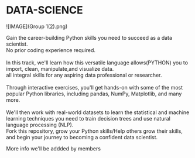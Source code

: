 # DATA-SCIENCE
![IMAGE](Group 1(2).png)


Gain the career-building Python skills you need to succeed as a data scientist.<br />
No prior coding experience required.  <br /><br />
In this track, we'll learn how this versatile language allows(PYTHON) you to import, clean, manipulate,and visualize data.<br />
all integral skills for any aspiring data professional or researcher. <br /><br />
Through interactive exercises, you'll get hands-on with some of the most popular Python libraries, including pandas, NumPy, Matplotlib, and many more.<br /><br />
We'll then work with real-world datasets to learn the statistical and machine learning techniques you need to train decision trees and use natural language processing (NLP).<br /> 
Fork this repository, grow your Python skills/Help others grow their skills, and begin your journey to becoming a confident data scientist.<br />


More info we'll be addded by members
